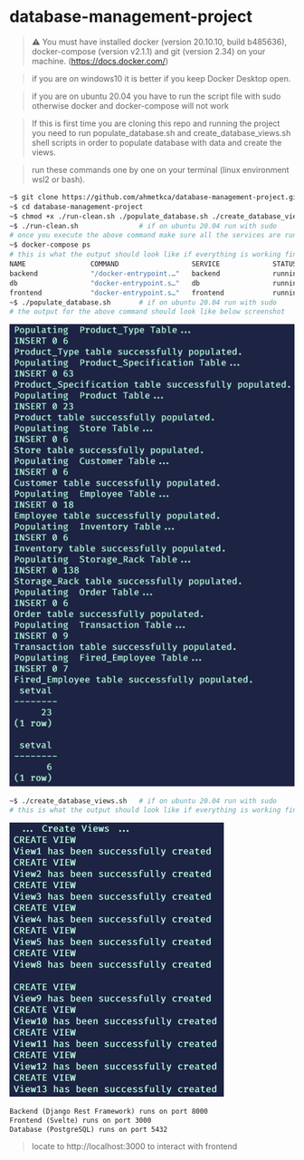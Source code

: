 # database-management-project



> :warning: You must have installed docker (version 20.10.10, build b485636), docker-compose (version v2.1.1) and git (version 2.34) on your machine. (https://docs.docker.com/)
 
> if you are on windows10 it is better if you keep Docker Desktop open.

> if you are on ubuntu 20.04 you have to run the script file with sudo otherwise docker and docker-compose will not work

> If this is first time you are cloning this repo and running the project you need to run populate_database.sh and create_database_views.sh shell scripts in order to populate database with data and create the views.

> run these commands one by one on your terminal (linux environment wsl2 or bash).

```bash
~$ git clone https://github.com/ahmetkca/database-management-project.git
~$ cd database-management-project
~$ chmod +x ./run-clean.sh ./populate_database.sh ./create_database_views.sh
~$ ./run-clean.sh               # if on ubuntu 20.04 run with sudo
# once you execute the above command make sure all the services are running and db is healthy
~$ docker-compose ps
# this is what the output should look like if everything is working fine.
NAME                COMMAND                  SERVICE             STATUS              PORTS
backend             "/docker-entrypoint.…"   backend             running             0.0.0.0:8000->8000/tcp
db                  "docker-entrypoint.s…"   db                  running (healthy)   0.0.0.0:5432->5432/tcp
frontend            "docker-entrypoint.s…"   frontend            running             0.0.0.0:3000->3000/tcp
~$ ./populate_database.sh       # if on ubuntu 20.04 run with sudo
# the output for the above command should look like below screenshot
```

![image info](./pictures/populate_database_console_output.PNG)
```bash
~$ ./create_database_views.sh   # if on ubuntu 20.04 run with sudo
# this is what the output should look like if everything is working fine.
```

![image info](./pictures/create_database_views_console_output.PNG)

```
Backend (Django Rest Framework) runs on port 8000
Frontend (Svelte) runs on port 3000
Database (PostgreSQL) runs on port 5432
```

> locate to http://localhost:3000 to interact with frontend
